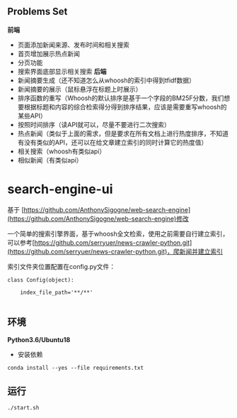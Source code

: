 
## Problems Set
**前端**
- 页面添加新闻来源、发布时间和相关搜索
- 首页增加展示热点新闻
- 分页功能
- 搜索界面底部显示相关搜索
**后端**
- 新闻摘要生成（还不知道怎么从whoosh的索引中得到tfidf数据）
- 新闻摘要的展示（鼠标悬浮在标题上时展示）
- 排序函数的重写（Whoosh的默认排序是基于一个字段的BM25F分数，我们想要根据标题和内容的综合检索得分得到排序结果，应该是需要重写whoosh的某些API）
- 按照时间排序（读API就可以，尽量不要进行二次搜索）
- 热点新闻（类似于上面的需求，但是要求在所有文档上进行热度排序，不知道有没有类似的API，还可以在给文章建立索引的同时计算它的热度值）
- 相关搜索（whoosh有类似api）
- 相似新闻（有类似api）

# search-engine-ui
基于 [https://github.com/AnthonySigogne/web-search-engine](https://github.com/AnthonySigogne/web-search-engine)修改

一个简单的搜索引擎界面，基于whoosh全文检索，使用之前需要自行建立索引，可以参考[https://github.com/serryuer/news-crawler-python.git](https://github.com/serryuer/news-crawler-python.git)，爬新闻并建立索引

索引文件夹位置配置在config.py文件：
```
class Config(object):

    index_file_path='**/**'
    
```

## 环境

**Python3.6/Ubuntu18**

- 安装依赖
```
conda install --yes --file requirements.txt
```


## 运行

```
./start.sh
```

